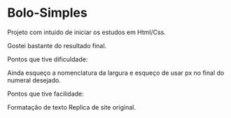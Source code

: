 # Bolo-Simples

Projeto com intuido de iniciar os estudos em Html/Css.

Gostei bastante do resultado final.

Pontos que tive dificuldade:

Ainda esqueço a nomenclatura da largura e esqueço de usar px
no final do numeral desejado.

Pontos que tive facilidade:

Formatação de texto
Replica de site original.

